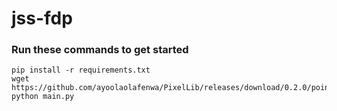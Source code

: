 # jss-fdp

### Run these commands to get started
```
pip install -r requirements.txt
wget https://github.com/ayoolaolafenwa/PixelLib/releases/download/0.2.0/pointrend_resnet50.pkl
python main.py
```

